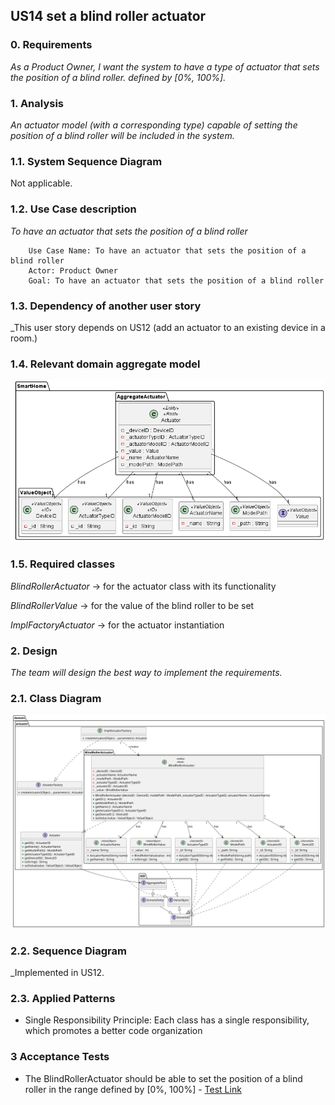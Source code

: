 ## US14 set a blind roller actuator

### 0. Requirements
_As a Product Owner, I want the system to have a type of actuator that sets the position of a blind roller.
defined by [0%, 100%]._

### 1. Analysis
_An actuator model (with a corresponding type) capable of setting the position of a blind roller will be included in the system._

### 1.1. System Sequence Diagram
Not applicable.

### 1.2. Use Case description
_To have an actuator that sets the position of a blind roller_
    
        Use Case Name: To have an actuator that sets the position of a blind roller
        Actor: Product Owner
        Goal: To have an actuator that sets the position of a blind roller

### 1.3. Dependency of another user story
_This user story depends on US12 (add an actuator to an existing
device in a room.)

### 1.4. Relevant domain aggregate model
![Actuator](../../general/agreggateModels/Actuator.png)

### 1.5. Required classes
_BlindRollerActuator_ -> for the actuator class with its functionality

_BlindRollerValue_ -> for the value of the blind roller to be set

_ImplFactoryActuator_ -> for the actuator instantiation

### 2. Design
_The team will design the best way to implement the requirements._

### 2.1. Class Diagram
![ClassDiagram](artifacts/US14CD.svg)

### 2.2. Sequence Diagram
_Implemented in US12.

### 2.3. Applied Patterns
- Single Responsibility Principle: Each class has a single responsibility, which promotes a better code organization

### 3 Acceptance Tests
- The BlindRollerActuator should be able to set the position of a blind roller in the range defined by [0%, 100%] - [Test Link](https://github.com/Departamento-de-Engenharia-Informatica/2023-2024-switch-dev-project-assignment-grupo-1/blob/main/src/test/java/SmartHomeDDD/domain/Actuator/BlindRollerActuatorTest.java)











